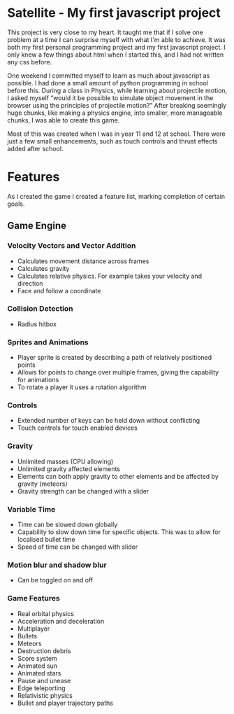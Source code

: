 # Satellite - My first javascript project

This project is very close to my heart. It taught me that if I solve one problem at a time I can surprise myself with what I'm able to achieve. It was both my first personal programming project and my first javascript project. I only knew a few things about html when I started this, and I had not written any css before.

One weekend I committed myself to learn as much about javascript as possible. I had done a small amount of python programming in school before this. During a class in Physics, while learning about projectile motion, I asked myself “would it be possible to simulate object movement in the browser using the principles of projectile motion?” After breaking seemingly huge chunks, like making a physics engine, into smaller, more manageable chunks, I was able to create this game.

Most of this was created when I was in year 11 and 12 at school. There were just a few small enhancements, such as touch controls and thrust effects added after school.

# Features

As I created the game I created a feature list, marking completion of certain goals.

## Game Engine

### Velocity Vectors and Vector Addition
- Calculates movement distance across frames
- Calculates gravity
- Calculates relative physics. For example takes your velocity and direction
- Face and follow a coordinate

### Collision Detection
- Radius hitbox

### Sprites and Animations
- Player sprite is created by describing a path of relatively positioned points
- Allows for points to change over multiple frames, giving the capability for animations
- To rotate a player it uses a rotation algorithm

### Controls
- Extended number of keys can be held down without conflicting
- Touch controls for touch enabled devices

### Gravity
- Unlimited masses (CPU allowing)
- Unlimited gravity affected elements
- Elements can both apply gravity to other elements and be affected by gravity (meteors)
- Gravity strength can be changed with a slider

### Variable Time
- Time can be slowed down globally
- Capability to slow down time for specific objects. This was to allow for localised bullet time
- Speed of time can be changed with slider

### Motion blur and shadow blur
- Can be toggled on and off

### Game Features
- Real orbital physics
- Acceleration and deceleration
- Multiplayer
- Bullets
- Meteors
- Destruction debris
- Score system
- Animated sun
- Animated stars
- Pause and unease
- Edge teleporting
- Relativistic physics
- Bullet and player trajectory paths


